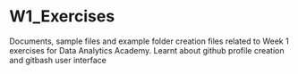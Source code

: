# W1_Exercises

Documents, sample files and example folder creation files related to Week 1 exercises for Data Analytics Academy.
Learnt about github profile creation and gitbash user interface
